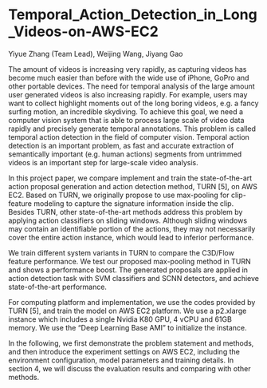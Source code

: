 # Temporal_Action_Detection_in_Long_Videos-on-AWS-EC2
Yiyue Zhang (Team Lead), Weijing Wang, Jiyang Gao

The amount of videos is increasing very rapidly, as capturing videos has become much easier than before with the
wide use of iPhone, GoPro and other portable devices. The need for temporal analysis of the large amount user generated videos is also increasing rapidly. For example, users may want to collect highlight moments out of the long boring videos, e.g. a fancy surfing motion, an incredible skydiving. To achieve this goal, we need a computer vision system that is able to process large scale of video data rapidly and precisely generate temporal annotations. This problem is called temporal action detection in the field of computer vision. Temporal action detection is an important problem, as fast and accurate extraction of semantically important (e.g. human actions) segments from untrimmed videos is an important step for large-scale video analysis.

In this project paper, we compare implement and train the state-of-the-art action proposal generation and action detection method, TURN [5], on AWS EC2. Based on TURN, we originally propose to use max-pooling for clip- feature modeling to capture the signature information inside the clip. Besides TURN, other state-of-the-art methods address this problem by applying action classifiers on sliding windows. Although sliding windows may contain an identifiable portion of the actions, they may not necessarily cover the entire action instance, which would lead to inferior performance.

We train different system variants in TURN to compare the C3D/Flow feature performance. We test our proposed max-pooling method in TURN and shows a performance boost. The generated proposals are applied in action detection task with SVM classifiers and SCNN detectors, and achieve state-of-the-art performance.

For computing platform and implementation, we use the codes provided by TURN [5], and train the model on AWS EC2 platform. We use a p2.xlarge instance which includes a single Nvidia K80 GPU, 4 vCPU and 61GB memory. We use the “Deep Learning Base AMI” to initialize the instance.

In the following, we first demonstrate the problem statement and methods, and then introduce the experiment settings on AWS EC2, including the environment configuration, model parameters and training details. In section 4, we will discuss the evaluation results and comparing with other methods.
